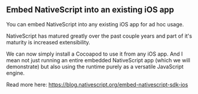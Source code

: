 ## Embed NativeScript into an existing iOS app

You can embed NativeScript into any existing iOS app for ad hoc usage.

NativeScript has matured greatly over the past couple years and part of it's maturity is increased extensibility.

We can now simply install a Cocoapod to use it from any iOS app. And I mean not just running an entire embedded NativeScript app (which we will demonstrate) but also using the runtime purely as a versatile JavaScript engine.

Read more here: https://blog.nativescript.org/embed-nativescript-sdk-ios